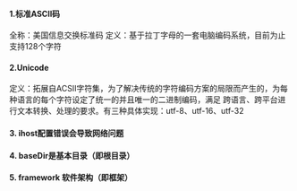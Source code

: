 #### 1.标准ASCII码
全称：美国信息交换标准码
定义：基于拉丁字母的一套电脑编码系统，目前为止支持128个字符

#### 2.Unicode
定义：拓展自ACSII字符集，为了解决传统的字符编码方案的局限而产生的，为每种语言的每个字符设定了统一的并且唯一的二进制编码，满足
跨语言、跨平台进行文本转换、处理的要求。有三种具体实现：utf-8、utf-16、utf-32

#### 3. ihost配置错误会导致网络问题

#### 4. baseDir是基本目录（即根目录）

#### 5. framework 软件架构（即框架）

